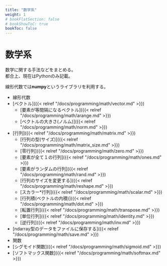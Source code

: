 ```yaml
---
title: "数学系"
weight: 1
# bookFlatSection: false
# bookShowToC: true
bookToc: false
---
```


# 数学系

数学に関する手法などをまとめる。  
都合上、現在はPythonのみ記載。  

線形代数では**numpy**というライブラリを利用する。

- 線形代数
 - [ベクトル]({{< relref "/docs/programming/math/vector.md" >}})
     - [要素が等間隔になるベクトル]({{< relref "/docs/programming/math/arange.md" >}})
     - [ベクトルの大きさ(ノルム)]({{< relref "/docs/programming/math/norm.md" >}})
 - [行列]({{< relref "/docs/programming/math/matrix.md" >}})
     - [行列の型(サイズ)]({{< relref "/docs/programming/math/matrix_size.md" >}})
     - [零行列]({{< relref "/docs/programming/math/zero.md" >}})
     - [要素が全て１の行列]({{< relref "/docs/programming/math/ones.md" >}})
     - [要素がランダムの行列]({{< relref "/docs/programming/math/rand.md" >}})
     - [行列のサイズを変更する]({{< relref "/docs/programming/math/reshape.md" >}})
     - [スカラー*行列]({{< relref "/docs/programming/math/scalar.md" >}})
     - [行列積(ベクトルの内積)]({{< relref "/docs/programming/math/dot.md" >}})
     - [転置行列]({{< relref "/docs/programming/math/transpose.md" >}})
     - [単位行列]({{< relref "/docs/programming/math/identity.md" >}})
     - [逆行列]({{< relref "/docs/programming/math/inv.md" >}})
 - [ndarray型のデータをファイルに保存する]({{< relref "/docs/programming/math/save.md" >}})
- 関数
 - [シグモイド関数]({{< relref "/docs/programming/math/sigmoid.md" >}})
 - [ソフトマックス関数]({{< relref "/docs/programming/math/softmax.md" >}})

